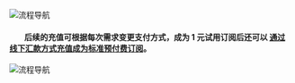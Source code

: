 <properties
	pageTitle="Azure 1元试用申请和注册指南 | Azure"
    description="Azure 1元试用申请和注册指南"
    services=""
    documentationCenter=""
    authors=""
    manager=""
    editor=""
    tags=""
	disableRightNav="true"/>

<tags ms.service="multiple" ms.date="" wacn.date="" wacn.lang="cn"/>


![流程导航](//wacndevelop.blob.core.chinacloudapi.cn/marketing-resource/css/images/pricing/billing/azure-1rmb-trial-application-and-signup/1RMB0906.jpg)

#### &nbsp;&nbsp;&nbsp;&nbsp;&nbsp;&nbsp;&nbsp;&nbsp;后续的充值可根据每次需求变更支付方式，成为 1 元试用订阅后还可以 [通过线下汇款方式充值成为标准预付费订阅](/pricing/billing/azure-wire-transfer-pia-new/)。

![流程导航](//wacndevelop.blob.core.chinacloudapi.cn/marketing-resource/css/images/pricing/billing/azure-1rmb-trial-application-and-signup/1RMB0906-2.jpg)

 
 
